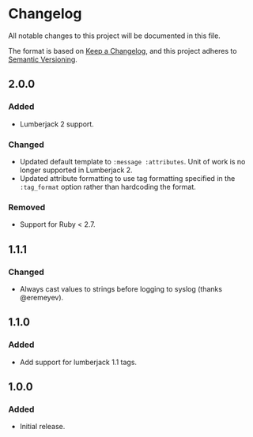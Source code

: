 # Changelog
All notable changes to this project will be documented in this file.

The format is based on [Keep a Changelog](https://keepachangelog.com/en/1.0.0/),
and this project adheres to [Semantic Versioning](https://semver.org/spec/v2.0.0.html).

## 2.0.0

### Added

- Lumberjack 2 support.

### Changed

- Updated default template to `:message :attributes`. Unit of work is no longer supported in Lumberjack 2.
- Updated attribute formatting to use tag formatting specified in the `:tag_format` option rather than hardcoding the format.

### Removed

- Support for Ruby < 2.7.

## 1.1.1

### Changed

- Always cast values to strings before logging to syslog (thanks @eremeyev).

## 1.1.0

### Added

- Add support for lumberjack 1.1 tags.

## 1.0.0

### Added

- Initial release.
